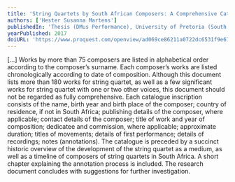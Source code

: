 ```yaml
---
title: 'String Quartets by South African Composers: A Comprehensive Catalogue and Annotated Discussion of Works Composed Between 1940 and 2016'
authors: ['Hester Susanna Martens']
publishedIn: 'Thesis (DMus Performance), University of Pretoria (South Africa) ProQuest Dissertations & Theses, 2017. 30709301'
yearPublished: 2017
doiURL: 'https://www.proquest.com/openview/ad069ce86211a0722dc6531f9e671bd0/1?pq-origsite=gscholar&cbl=2026366&diss=y'
---
```

[…] Works by more than 75 composers are listed in alphabetical order according to the composer’s
surname. Each composer’s works are listed chronologically according to date of composition.
Although this document lists more than 180 works for string quartet, as well as a few significant
works for string quartet with one or two other voices, this document should not be regarded as fully
comprehensive. Each catalogue inscription consists of the name, birth year and birth place of the
composer; country of residence, if not in South Africa; publishing details of the composer, where
applicable; contact details of the composer; title of work and year of composition; dedicatee and
commission, where applicable; approximate duration; titles of movements; details of first
performance; details of recordings; notes (annotations). The catalogue is preceded by a succinct
historic overview of the development of the string quartet as a medium, as well as a timeline of
composers of string quartets in South Africa. A short chapter explaining the annotation process is
included. The research document concludes with suggestions for further investigation.